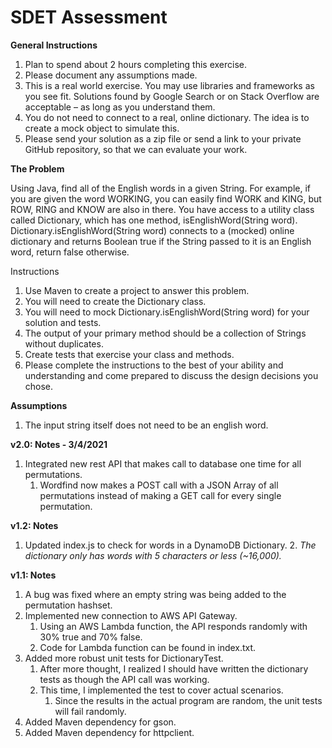 # SDET Assessment

**General Instructions**

1. Plan to spend about 2 hours completing this exercise.
2. Please document any assumptions made.
3. This is a real world exercise. You may use libraries and frameworks as you see fit. Solutions found by Google Search or on Stack Overflow are acceptable – as long as you understand them.
4. You do not need to connect to a real, online dictionary. The idea is to create a mock object to simulate this.
5. Please send your solution as a zip file or send a link to your private GitHub repository, so that we can evaluate your work.

**The Problem**

Using Java, find all of the English words in a given String. For example, if you are given the word WORKING, you can easily find WORK and KING, but ROW, RING and KNOW are also in there. You have access to a utility class called Dictionary, which has one method, isEnglishWord(String word). Dictionary.isEnglishWord(String word) connects to a (mocked) online dictionary and returns Boolean true if the String passed to it is an English word, return false otherwise.

Instructions
1. Use Maven to create a project to answer this problem.
2. You will need to create the Dictionary class.
3. You will need to mock Dictionary.isEnglishWord(String word) for your solution and tests.
4. The output of your primary method should be a collection of Strings without duplicates.
5. Create tests that exercise your class and methods.
6. Please complete the instructions to the best of your ability and understanding and come prepared to discuss the design decisions you chose.

**Assumptions**

1. The input string itself does not need to be an english word.

**v2.0: Notes - 3/4/2021**
1. Integrated new rest API that makes call to database one time for all permutations.
    1. Wordfind now makes a POST call with a JSON Array of all permutations instead of making a GET call for every single permutation.  

**v1.2: Notes**
1. Updated index.js to check for words in a DynamoDB Dictionary.
    2. *The dictionary only has words with 5 characters or less (~16,000).*

**v1.1: Notes**
1. A bug was fixed where an empty string was being added to the permutation hashset.
2. Implemented new connection to AWS API Gateway. 
    1. Using an AWS Lambda function, the API responds randomly with 30% true and 70% false. 
    2. Code for Lambda function can be found in index.txt.
4. Added more robust unit tests for DictionaryTest.
    1. After more thought, I realized I should have written the dictionary 
       tests as though the API call was working. 
    2. This time, I implemented the test to cover actual scenarios. 
        1. Since the results in the actual program are random, the unit tests will fail randomly.
5. Added Maven dependency for gson.
6. Added Maven dependency for httpclient.

